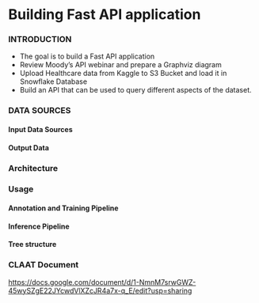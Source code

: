 # Building Fast API application

### INTRODUCTION

- The goal is to build a Fast API application
- Review Moody’s API webinar and prepare a Graphviz diagram
- Upload Healthcare data from Kaggle to S3 Bucket and load it in Snowflake Database
- Build an API that can be used to query different aspects of the dataset.





### DATA SOURCES
#### Input Data Sources



#### Output Data 



### Architecture



### Usage



#### Annotation and Training Pipeline







####  Inference Pipeline




#### Tree structure




### CLAAT Document

https://docs.google.com/document/d/1-NmnM7srwGWZ-45wySZgE22JYcwdVlXZcJR4a7x-q_E/edit?usp=sharing

 
